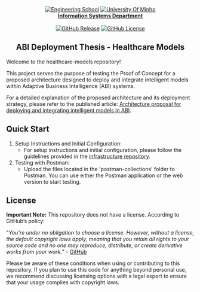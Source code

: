 <div align="center">
    <a href="https://www.eng.uminho.pt" target="_blank"><img src="https://i.imgur.com/mOynow9.png" alt="Engineering School"/></a>
    <a href="https://www.uminho.pt" target="_blank"><img src="https://i.imgur.com/1gtSAGM.png" alt="University Of Minho"/></a>
    <br/>
    <a href="http://www.dsi.uminho.pt" target="_blank">
        <strong>Information Systems Department</strong>
    </a>
    <br/>
    <br/>
    <a href="https://github.com/ABI-Deployment-Thesis/healthcare-models/releases"><img alt="GitHub Release" src="https://img.shields.io/github/v/release/ABI-Deployment-Thesis/healthcare-models"></a>
    <a href="https://github.com/ABI-Deployment-Thesis/healthcare-models/blob/main/LICENSE"><img alt="GitHub License" src="https://img.shields.io/github/license/ABI-Deployment-Thesis/healthcare-models"></a>
</div>

<h2 align="center">ABI Deployment Thesis - Healthcare Models</h2>

Welcome to the healthcare-models repository!

This project serves the purpose of testing the Proof of Concept for a proposed architecture designed to deploy and integrate intelligent models within Adaptive Business Intelligence (ABI) systems.

For a detailed explanation of the proposed architecture and its deployment strategy, please refer to the published article: [Architecture proposal for deploying and integrating intelligent models in ABI](https://www.sciencedirect.com/science/article/pii/S1877050923022445).

## Quick Start
1. Setup Instructions and Initial Configuration:
    - For setup instructions and initial configuration, please follow the guidelines provided in the [infrastructure repository](https://github.com/ABI-Deployment-Thesis/component-core?tab=readme-ov-file#quick-start).
2. Testing with Postman:
    - Upload the files located in the 'postman-collections' folder to Postman. You can use either the Postman application or the web version to start testing.

## License
**Important Note:** This repository does not have a license. According to GitHub’s policy:

"_You're under no obligation to choose a license. However, without a license, the default copyright laws apply, meaning that you retain all rights to your source code and no one may reproduce, distribute, or create derivative works from your work._" - [GitHub](https://docs.github.com/en/repositories/managing-your-repositorys-settings-and-features/customizing-your-repository/licensing-a-repository#choosing-the-right-license)

Please be aware of these conditions when using or contributing to this repository. If you plan to use this code for anything beyond personal use, we recommend discussing licensing options with a legal expert to ensure that your usage complies with copyright laws.